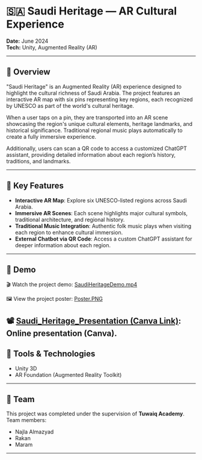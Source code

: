 # 🇸🇦 Saudi Heritage — AR Cultural Experience

**Date:** June 2024  
**Tech:** Unity, Augmented Reality (AR)

---

## 🎯 Overview

"Saudi Heritage" is an Augmented Reality (AR) experience designed to highlight the cultural richness of Saudi Arabia. The project features an interactive AR map with six pins representing key regions, each recognized by UNESCO as part of the world's cultural heritage.

When a user taps on a pin, they are transported into an AR scene showcasing the region's unique cultural elements, heritage landmarks, and historical significance. Traditional regional music plays automatically to create a fully immersive experience.

Additionally, users can scan a QR code to access a customized ChatGPT assistant, providing detailed information about each region’s history, traditions, and landmarks.

---

## 🌟 Key Features

- **Interactive AR Map**: Explore six UNESCO-listed regions across Saudi Arabia.
- **Immersive AR Scenes**: Each scene highlights major cultural symbols, traditional architecture, and regional history.
- **Traditional Music Integration**: Authentic folk music plays when visiting each region to enhance cultural immersion.
- **External Chatbot via QR Code**: Access a custom ChatGPT assistant for deeper information about each region.

---

## 🎥 Demo

🎬 Watch the project demo: [SaudiHeritageDemo.mp4](./SaudiHeritageDemo.mp4)

🖼️ View the project poster: [Poster.PNG](./Poster.PNG)

📽️ [Saudi_Heritage_Presentation (Canva Link)](https://www.canva.com/design/DAGK8O_BR84/F8mACgVd_jvejMDg4SqIuw/view): Online presentation (Canva).
---

## 🔧 Tools & Technologies

- Unity 3D
- AR Foundation (Augmented Reality Toolkit)

---

## 👥 Team

This project was completed under the supervision of **Tuwaiq Academy**.  
Team members:
- Najla Almazyad
- Rakan 
- Maram 

---
